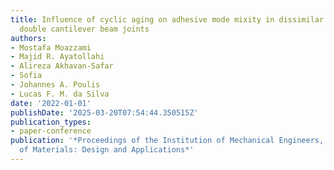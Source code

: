 ```yaml
---
title: Influence of cyclic aging on adhesive mode mixity in dissimilar composite/metal
  double cantilever beam joints
authors:
- Mostafa Moazzami
- Majid R. Ayatollahi
- Alireza Akhavan-Safar
- Sofia
- Johannes A. Poulis
- Lucas F. M. da Silva
date: '2022-01-01'
publishDate: '2025-03-20T07:54:44.350515Z'
publication_types:
- paper-conference
publication: '*Proceedings of the Institution of Mechanical Engineers, Part L: Journal
  of Materials: Design and Applications*'
---
```


